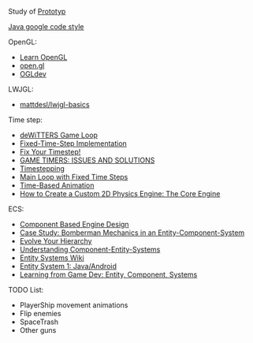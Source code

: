 Study of [Prototyp](http://fabiensanglard.net/Prototyp/index.php)

[Java google code style](https://github.com/google/styleguide/blob/gh-pages/intellij-java-google-style.xml)

OpenGL:
- [Learn OpenGL](https://learnopengl.com/)
- [open.gl](https://open.gl/)
- [OGLdev](http://ogldev.atspace.co.uk/)

LWJGL:
- [mattdesl/lwjgl-basics](https://github.com/mattdesl/lwjgl-basics/wiki)

Time step: 
- [deWiTTERS Game Loop](http://www.koonsolo.com/news/dewitters-gameloop/)
- [Fixed-Time-Step Implementation](http://lspiroengine.com/?p=378)
- [Fix Your Timestep!](http://gafferongames.com/game-physics/fix-your-timestep/)
- [GAME TIMERS: ISSUES AND SOLUTIONS](http://fabiensanglard.net/timer_and_framerate/)
- [Timestepping](http://archive.li/qMyq5#selection-279.0-279.12)
- [Main Loop with Fixed Time Steps](http://www.flipcode.com/archives/Main_Loop_with_Fixed_Time_Steps.shtml)
- [Time-Based Animation](http://idevgames.com/articles/timebasedanimation)
- [How to Create a Custom 2D Physics Engine: The Core Engine](https://gamedevelopment.tutsplus.com/tutorials/how-to-create-a-custom-2d-physics-engine-the-core-engine--gamedev-7493#timestepping)

ECS:
- [Component Based Engine Design](http://www.randygaul.net/2013/05/20/component-based-engine-design/)
- [Case Study: Bomberman Mechanics in an Entity-Component-System](https://www.gamedev.net/resources/_/technical/game-programming/case-study-bomberman-mechanics-in-an-entity-component-system-r3159)
- [Evolve Your Hierarchy](http://cowboyprogramming.com/2007/01/05/evolve-your-heirachy/)
- [Understanding Component-Entity-Systems](https://www.gamedev.net/resources/_/technical/game-programming/understanding-component-entity-systems-r3013)
- [Entity Systems Wiki](http://entity-systems.wikidot.com/es-approaches)
- [Entity System 1: Java/Android](http://t-machine.org/index.php/2010/05/09/entity-system-1-javaandroid/)
- [Learning from Game Dev: Entity, Component, Systems](https://spin.atomicobject.com/2016/04/22/entity-component-systems/)


TODO List:
- PlayerShip movement animations
- Flip enemies
- SpaceTrash
- Other guns
